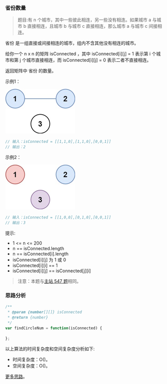 ###  省份数量
 
> 题目:有 n 个城市，其中一些彼此相连，另一些没有相连。如果城市 a 与城市 b 直接相连，且城市 b 与城市 c 直接相连，那么城市 a 与城市 c 间接相连。

省份 是一组直接或间接相连的城市，组内不含其他没有相连的城市。

给你一个 n x n 的矩阵 isConnected ，其中 isConnected[i][j] = 1 表示第 i 个城市和第 j 个城市直接相连，而 isConnected[i][j] = 0 表示二者不直接相连。

返回矩阵中 省份 的数量。

示例1：

![](../../images/2/findCircleNum-1.jpg)

```js
// 输入：isConnected = [[1,1,0],[1,1,0],[0,0,1]]
// 输出：2
```

示例2：

![](../../images/2/findCircleNum-2.jpg)

```js
// 输入：isConnected = [[1,0,0],[0,1,0],[0,0,1]]
// 输出：3
```

提示:

* 1 <= n <= 200
* n == isConnected.length
* n == isConnected[i].length
* isConnected[i][j] 为 1 或 0
* isConnected[i][i] == 1
* isConnected[i][j] == isConnected[j][i]

> 注意：本题与[主站 547 题](https://leetcode-cn.com/problems/number-of-provinces/)相同。

### 思路分析


```js
/**
 * @param {number[][]} isConnected
 * @return {number}
 */
var findCircleNum = function(isConnected) {

};
```

以上算法的时间复杂度和空间复杂度分析如下:

* 时间复杂度：O()。
* 空间复杂度：O()。

[更多思路](https://leetcode.cn/problems/bLyHh0/solution/sheng-fen-shu-liang-by-leetcode-solution-c8b8/)。
